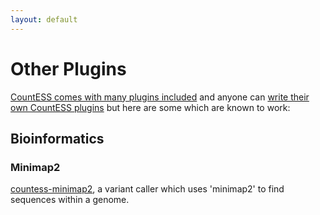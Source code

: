 ```yaml
---
layout: default
---
```


# Other Plugins

[CountESS comes with many plugins included](../included-plugins/) and anyone can
[write their own CountESS plugins](../writing-plugins/) but here are some which 
are known to work:

## Bioinformatics

### Minimap2

[countess-minimap2](https://github.com/CountESS-Project/countess-minimap2), a variant caller which uses 'minimap2' to find sequences within a genome.

